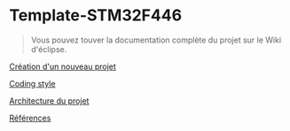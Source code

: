 # Template-STM32F446

> Vous pouvez touver la documentation complète du projet sur le Wiki d'éclipse.

[Création d'un nouveau projet](https://eclipseets.ca/wiki/Cr%C3%A9ation_nouveau_projet_STM32F4)

[Coding style](https://eclipseets.ca/wiki/Coding_style)

[Architecture du projet](https://eclipseets.ca/wiki/Architecture_de_projet_STM32)

[Références](https://eclipseets.ca/wiki/R%C3%A9f%C3%A9rences)